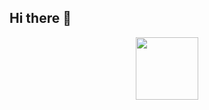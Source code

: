 ## Hi there 👋

<!--
**Zer0nical/Zer0Nical** is a ✨ _special_ ✨ repository because its `README.md` (this file) appears on your GitHub profile.

Here are some ideas to get you started:

- 🔭 I’m currently working on ...
- 🌱 I’m currently learning ...
- 👯 I’m looking to collaborate on ...
- 🤔 I’m looking for help with ...
- 💬 Ask me about ...
- 📫 How to reach me: ...
- 😄 Pronouns: ...
- ⚡ Fun fact: ...
-->

<div id="header" align="center">
  <img src="https://media3.giphy.com/media/v1.Y2lkPTc5MGI3NjExOXp3NW5tNmd3aWk2cmg2ajN0ZjNwMWE4YTBnbnpmdjJnYjJzd2dxaiZlcD12MV9pbnRlcm5hbF9naWZfYnlfaWQmY3Q9Zw/B3ML5lqY80NYkQZPKY/giphy.gif" width="100"/>
</div>
